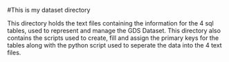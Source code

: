 #This is my dataset directory

This directory holds the text files containing the information for the 4 sql tables, used to represent and manage the GDS Dataset. This directory also contains the scripts used to create, fill and assign the primary keys for the tables along with the python script used to seperate the data into the 4 text files.
